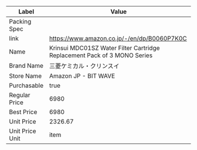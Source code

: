 | Label           | Value                                                                    |
| --------------- | ------------------------------------------------------------------------ |
| Packing Spec    |                                                                          |
| link            | https://www.amazon.co.jp/-/en/dp/B0060P7K0C                              |
| Name            | Krinsui MDC01SZ Water Filter Cartridge Replacement Pack of 3 MONO Series |
| Brand Name      | 三菱ケミカル・クリンスイ                                                             |
| Store Name      | Amazon JP - BIT WAVE                                                     |
| Purchasable     | true                                                                     |
| Regular Price   | 6980                                                                     |
| Best Price      | 6980                                                                     |
| Unit Price      | 2326.67                                                                  |
| Unit Price Unit | item                                                                     |
